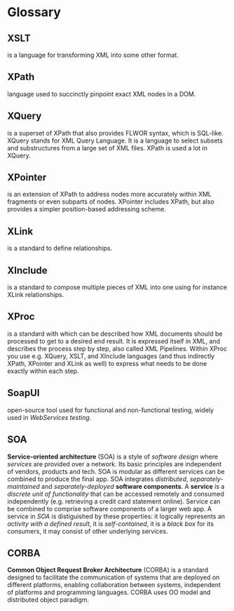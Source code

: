 # Glossary


## XSLT
is a language for transforming XML into some other format.

## XPath
language used to succinctly pinpoint exact XML nodes in a DOM.

## XQuery
is a superset of XPath that also provides FLWOR syntax, which is SQL-like. XQuery stands for XML Query Language. It is a language to select subsets and substructures from a large set of XML files. XPath is used a lot in XQuery.

## XPointer
is an extension of XPath to address nodes more accurately within XML fragments or even subparts of nodes. XPointer includes XPath, but also provides a simpler position-based addressing scheme.

## XLink
is a standard to define relationships.

## XInclude
is a standard to compose multiple pieces of XML into one using for instance XLink relationships.

## XProc
is a standard with which can be described how XML documents should be processed to get to a desired end result. It is expressed itself in XML, and describes the process step by step, also called XML Pipelines. Within XProc you use e.g. XQuery, XSLT, and XInclude languages (and thus indirectly XPath, XPointer and XLink as well) to express what needs to be done exactly within each step.


## SoapUI
open-source tool used for functional and non-functional testing, widely used in *WebServices testing*.

## SOA
**Service-oriented architecture** (SOA) is a style of *software design* where *services* are provided over a network. Its basic principles are independent of vendors, products and tech. SOA is modular as different services can be combined to produce the final app. SOA integrates *distributed*, *separately-maintained* and *separately-deployed* **software components**. A **service** is a *discrete unit of functionality* that can be accessed remotely and consumed independently (e.g. retrieving a credit card statement online). Service can be combined to comprise software components of a larger web app. A service in *SOA* is distiguished by these properties: it logically represents an *activity with a defined result*, it is *self-contained*, it is a *black box* for its consumers, it may consist of other underlying services.

## CORBA
**Common Object Request Broker Architecture** (CORBA) is a standard designed to facilitate the communication of systems that are deployed on different platforms, enabling collaboration between systems, independent of platforms and programming languages. CORBA uses OO model and distributed object paradigm.



